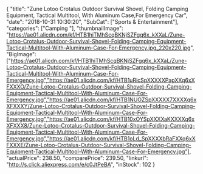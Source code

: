 {
	"title": "Zune Lotoo Crotalus Outdoor Survival Shovel, Folding Camping Equipment, Tactical Multitool, With Aluminum Case,For Emergency Car",
	"date": "2018-10-31 10:30:20",
	"SubCat": ["Sports & Entertainment"],
	"categories": ["Camping "],
	"thumbnailImage": "https://ae01.alicdn.com/kf/HTB1hiTMhScqBKNjSZFgq6x_kXXaL/Zune-Lotoo-Crotalus-Outdoor-Survival-Shovel-Folding-Camping-Equipment-Tactical-Multitool-With-Aluminum-Case-For-Emergency.jpg_220x220.jpg",
	"BigImage": ["https://ae01.alicdn.com/kf/HTB1hiTMhScqBKNjSZFgq6x_kXXaL/Zune-Lotoo-Crotalus-Outdoor-Survival-Shovel-Folding-Camping-Equipment-Tactical-Multitool-With-Aluminum-Case-For-Emergency.jpg","https://ae01.alicdn.com/kf/HTB1uRicSpXXXXXPapXXq6xXFXXXO/Zune-Lotoo-Crotalus-Outdoor-Survival-Shovel-Folding-Camping-Equipment-Tactical-Multitool-With-Aluminum-Case-For-Emergency.jpg","https://ae01.alicdn.com/kf/HTB1NUOZSpXXXXX7XXXXq6xXFXXXY/Zune-Lotoo-Crotalus-Outdoor-Survival-Shovel-Folding-Camping-Equipment-Tactical-Multitool-With-Aluminum-Case-For-Emergency.jpg","https://ae01.alicdn.com/kf/HTB10xOYSpXXXXaKXXXXq6xXFXXX8/Zune-Lotoo-Crotalus-Outdoor-Survival-Shovel-Folding-Camping-Equipment-Tactical-Multitool-With-Aluminum-Case-For-Emergency.jpg","https://ae01.alicdn.com/kf/HTB1oLd_SpXXXXbRaFXXq6xXFXXXE/Zune-Lotoo-Crotalus-Outdoor-Survival-Shovel-Folding-Camping-Equipment-Tactical-Multitool-With-Aluminum-Case-For-Emergency.jpg"],
	"actualPrice": 238.50,
	"comparePrice": 239.50,
	"linkurl": "http://s.click.aliexpress.com/e/c0JtPeBA",
	"inStock": 102
}
